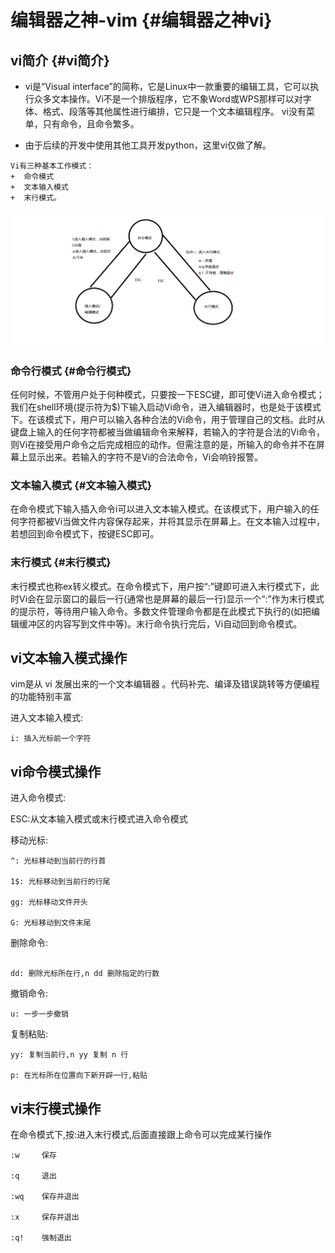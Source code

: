 # 编辑器之神-vim {#编辑器之神vi}

## vi简介 {#vi简介}

* vi是“Visual interface”的简称，它是Linux中一款重要的编辑工具，它可以执行众多文本操作。Vi不是一个排版程序，它不象Word或WPS那样可以对字体、格式、段落等其他属性进行编排，它只是一个文本编辑程序。 vi没有菜单，只有命令，且命令繁多。

* 由于后续的开发中使用其他工具开发python，这里vi仅做了解。

```
Vi有三种基本工作模式：
+  命令模式
+  文本输入模式
+  末行模式。 

```

![](/linux/media/14934226357577/01-linux基础-1-vim.png)

### 命令行模式 {#命令行模式}

任何时候，不管用户处于何种模式，只要按一下ESC键，即可使Vi进入命令模式；我们在shell环境\(提示符为$\)下输入启动Vi命令，进入编辑器时，也是处于该模式下。在该模式下，用户可以输入各种合法的Vi命令，用于管理自己的文档。此时从键盘上输入的任何字符都被当做编辑命令来解释，若输入的字符是合法的Vi命令，则Vi在接受用户命令之后完成相应的动作。但需注意的是，所输入的命令并不在屏幕上显示出来。若输入的字符不是Vi的合法命令，Vi会响铃报警。

### 文本输入模式 {#文本输入模式}

在命令模式下输入插入命令i可以进入文本输入模式。在该模式下，用户输入的任何字符都被Vi当做文件内容保存起来，并将其显示在屏幕上。在文本输入过程中，若想回到命令模式下，按键ESC即可。

### 末行模式 {#末行模式}

末行模式也称ex转义模式。在命令模式下，用户按“:”键即可进入末行模式下，此时Vi会在显示窗口的最后一行\(通常也是屏幕的最后一行\)显示一个“:”作为末行模式的提示符，等待用户输入命令。多数文件管理命令都是在此模式下执行的\(如把编辑缓冲区的内容写到文件中等\)。末行命令执行完后，Vi自动回到命令模式。

## vi文本输入模式操作

vim是从 vi 发展出来的一个文本编辑器 。代码补完、编译及错误跳转等方便编程的功能特别丰富

进入文本输入模式:

```
i: 插入光标前一个字符 

```

## vi命令模式操作

进入命令模式:

ESC:从文本输入模式或末行模式进入命令模式

移动光标:

```
^: 光标移动到当前行的行首

1$: 光标移动到当前行的行尾

gg: 光标移动文件开头 

G: 光标移动到文件末尾

```

删除命令:

```

dd: 删除光标所在行,n dd 删除指定的行数 

```

撤销命令:

```
u: 一步一步撤销 

```

复制粘贴:

```
yy: 复制当前行,n yy 复制 n 行 

p: 在光标所在位置向下新开辟一行,粘贴

```

## vi末行模式操作


在命令模式下,按:进入末行模式,后面直接跟上命令可以完成某行操作
```
:w     保存

:q     退出 

:wq    保存并退出

:x     保存并退出

:q!    强制退出 
```






